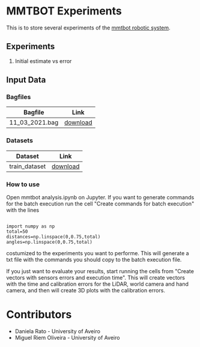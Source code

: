 # MMTBOT Experiments

This is to store several experiments of the [mmtbot robotic system](https://github.com/miguelriemoliveira/mmtbot).

## Experiments 

1. Initial estimate vs error

## Input Data

### Bagfiles

| Bagfile | Link |
| -------------- | :----------: |
11_03_2021.bag | [download](https://drive.google.com/file/d/1jkTlIhdSJ_TTkvIu6U-6j6kLHGSzQUo6/view?usp=sharing)

### Datasets

| Dataset | Link |
| -------------- | :----------: |
train_dataset | [download](https://drive.google.com/drive/folders/13PcP5iHk8gDlB-ghH2vwQ4iIt2crny0L?usp=sharing)

### How to use

Open mmtbot analysis.ipynb on Jupyter.
If you want to generate commands for the batch execution run the cell "Create commands for batch execution" with the lines 

```

import numpy as np
total=50
distances=np.linspace(0,0.75,total)
angles=np.linspace(0,0.75,total)
```

costumized to the experiments you want to performe. This will generate a txt file with the commands you should copy to the batch execution file.

If you just want to evaluate your results, start running the cells from "Create vectors with sensors errors and execution time". This will create vectors with the time and calibration errors for the LiDAR, world camera and hand camera, and then will create 3D plots with the calibration errors. 

# Contributors

* Daniela Rato - University of Aveiro
* Miguel Riem Oliveira - University of Aveiro

